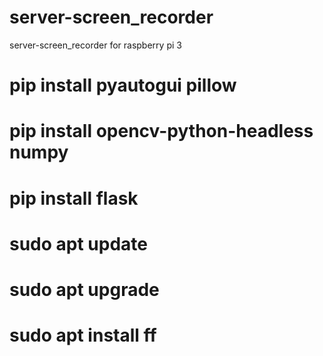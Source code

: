 # server-screen_recorder
 server-screen_recorder for raspberry pi 3
# pip install pyautogui pillow
# pip install opencv-python-headless numpy
# pip install flask
# sudo apt update
# sudo apt upgrade
# sudo apt install ff


